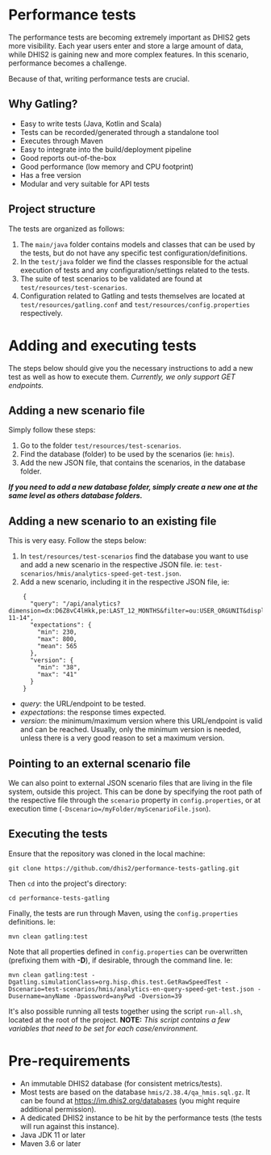 # Performance tests
The performance tests are becoming extremely important as DHIS2 gets more visibility.
Each year users enter and store a large amount of data, while DHIS2 is gaining new and more complex features.
In this scenario, performance becomes a challenge.

Because of that, writing performance tests are crucial.

## Why Gatling?
- Easy to write tests (Java, Kotlin and Scala)
- Tests can be recorded/generated through a standalone tool
- Executes through Maven
- Easy to integrate into the build/deployment pipeline
- Good reports out-of-the-box
- Good performance (low memory and CPU footprint)
- Has a free version
- Modular and very suitable for API tests

## Project structure
The tests are organized as follows:
1) The `main/java` folder contains models and classes that can be used by the tests, but do not have any specific test configuration/definitions.
2) In the `test/java` folder we find the classes responsible for the actual execution of tests and any configuration/settings related to the tests.
3) The suite of test scenarios to be validated are found at `test/resources/test-scenarios`.
4) Configuration related to Gatling and tests themselves are located at `test/resources/gatling.conf` and `test/resources/config.properties` respectively.

# Adding and executing tests
The steps below should give you the necessary instructions to add a new test as well as how to execute them.
_Currently, we only support GET endpoints._

## Adding a new scenario file
Simply follow these steps:
1) Go to the folder `test/resources/test-scenarios`.
2) Find the database (folder) to be used by the scenarios (ie: `hmis`).
3) Add the new JSON file, that contains the scenarios, in the database folder.

**_If you need to add a new database folder, simply create a new one at the same level as others database folders._**

## Adding a new scenario to an existing file
This is very easy. Follow the steps below:
1) In `test/resources/test-scenarios` find the database you want to use and add a new scenario in the respective JSON file. ie: `test-scenarios/hmis/analytics-speed-get-test.json`.
2) Add a new scenario, including it in the respective JSON file, ie:
```
    {
      "query": "/api/analytics?dimension=dx:D6Z8vC4lHkk,pe:LAST_12_MONTHS&filter=ou:USER_ORGUNIT&displayProperty=NAME&includeNumDen=false&skipMeta=false&skipData=false&relativePeriodDate=2023-11-14",
      "expectations": {
        "min": 230,
        "max": 800,
        "mean": 565
      },
      "version": {
        "min": "38",
        "max": "41"
      }
    }
```
- _query_: the URL/endpoint to be tested.
- _expectations_: the response times expected.
- _version_: the minimum/maximum version where this URL/endpoint is valid and can be reached. Usually, only the minimum version is needed, unless there is a very good reason to set a maximum version.

## Pointing to an external scenario file
We can also point to external JSON scenario files that are living in the file system, outside this project.
This can be done by specifying the root path of the respective file through the `scenario` property in `config.properties`, or at execution time (`-Dscenario=/myFolder/myScenarioFile.json`).

## Executing the tests
Ensure that the repository was cloned in the local machine:
```
git clone https://github.com/dhis2/performance-tests-gatling.git
```

Then `cd` into the project's directory:
```
cd performance-tests-gatling
```

Finally, the tests are run through Maven, using the `config.properties` definitions. Ie:
```
mvn clean gatling:test
```

Note that all properties defined in `config.properties` can be overwritten (prefixing them with **-D**), if desirable, through the command line. Ie:
```
mvn clean gatling:test -Dgatling.simulationClass=org.hisp.dhis.test.GetRawSpeedTest -Dscenario=test-scenarios/hmis/analytics-en-query-speed-get-test.json -Dusername=anyName -Dpassword=anyPwd -Dversion=39
```

It's also possible running all tests together using the script `run-all.sh`, located at the root of the project.
**NOTE:** _This script contains a few variables that need to be set for each case/environment._

# Pre-requirements
- An immutable DHIS2 database (for consistent metrics/tests).
- Most tests are based on the database `hmis/2.38.4/qa_hmis.sql.gz`. It can be found at https://im.dhis2.org/databases (you might require additional permission).
- A dedicated DHIS2 instance to be hit by the performance tests (the tests will run against this instance).
- Java JDK 11 or later
- Maven 3.6 or later
